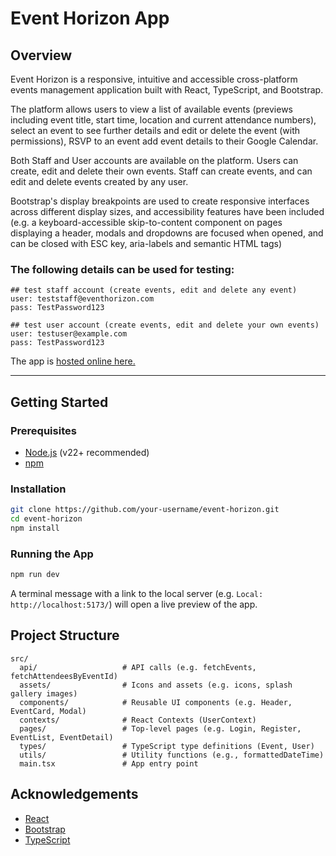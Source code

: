 # Event Horizon App

## Overview

Event Horizon is a responsive, intuitive and accessible cross-platform events management application built with React, TypeScript, and Bootstrap.

The platform allows users to view a list of available events (previews including event title, start time, location and current attendance numbers), select an event to see further details and edit or delete the event (with permissions), RSVP to an event add event details to their Google Calendar.

Both Staff and User accounts are available on the platform. Users can create, edit and delete their own events. Staff can create events, and can edit and delete events created by any user.

Bootstrap's display breakpoints are used to create responsive interfaces across different display sizes, and accessibility features have been included (e.g. a keyboard-accessible skip-to-content component on pages displaying a header, modals and dropdowns are focused when opened, and can be closed with ESC key, aria-labels and semantic HTML tags)

### The following details can be used for testing:

```
## test staff account (create events, edit and delete any event)
user: teststaff@eventhorizon.com
pass: TestPassword123

## test user account (create events, edit and delete your own events)
user: testuser@example.com
pass: TestPassword123
```

The app is [hosted online here.](https://event-horizon-app.vercel.app/)

---

## Getting Started

### Prerequisites

- [Node.js](https://nodejs.org/) (v22+ recommended)
- [npm](https://www.npmjs.com/)

### Installation

```bash
git clone https://github.com/your-username/event-horizon.git
cd event-horizon
npm install
```

### Running the App

```bash
npm run dev
```

A terminal message with a link to the local server (e.g. `Local: http://localhost:5173/`) will open a live preview of the app.


## Project Structure

```
src/
  api/                   # API calls (e.g. fetchEvents, fetchAttendeesByEventId)
  assets/                # Icons and assets (e.g. icons, splash gallery images)
  components/            # Reusable UI components (e.g. Header, EventCard, Modal)
  contexts/              # React Contexts (UserContext)
  pages/                 # Top-level pages (e.g. Login, Register, EventList, EventDetail)
  types/                 # TypeScript type definitions (Event, User)
  utils/                 # Utility functions (e.g., formattedDateTime)
  main.tsx               # App entry point
```

## Acknowledgements

- [React](https://react.dev/)
- [Bootstrap](https://getbootstrap.com/)
- [TypeScript](https://www.typescriptlang.org/)
